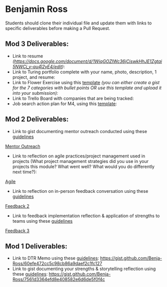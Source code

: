 # Benjamin Ross

Students should clone their individual file and update them with links to specific deliverables before making a Pull Request.

## Mod 3 Deliverables:

* Link to resume *(https://docs.google.com/document/d/1WiqGOZIWc36jCiswkHhJE1Zgtai5NWCj_y-qu4l2yE4/edit)*: 
* Link to Turing portfolio complete with your name, photo, description, 1 project, and resume:
* Link to Flower Exercise using this [template](https://github.com/turingschool/career-development-curriculum/blob/master/files/Career%20Unit%20-%20The%20Flower%20Diagram.pdf) *(you can either create a gist for the 7 categories with bullet points OR use this template and upload it into your submission):*
* Link to Trello Board with companies that are being tracked: 
* Job search action plan for M4, using this [template](https://github.com/turingschool/career-development-curriculum/blob/master/module_three/mod_4_action_plan_template.md):

## Mod 2 Deliverables:
* Link to gist documenting mentor outreach conducted using these [guidelines](https://github.com/turingschool/career-development-curriculum/blob/master/module_two/cold_outreach_i_guidelines.md)

[Mentor Outreach](https://gist.github.com/Benja-Ross/f2f9d1d8e147800e6f2fce61cad9dfdc)

* Link to reflection on agile practices/project management used in projects (What project management strategies did you use in your projects this module? What went well? What would you do differently next time?):

[Agile](https://gist.github.com/Benja-Ross/cbdb4d9f4aa1ca66858b4b93964f481b)

* Link to reflection on in-person feedback conversation using these [guidelines](https://github.com/turingschool/career-development-curriculum/blob/master/module_two/feedback_conversation_reflection_guidelines.md)

[Feedback 2](https://gist.github.com/Benja-Ross/cc2b21d1482860e575f7a485b65b9b67)

* Link to feedback implementation reflection & application of strengths to teams using these [guidelines](https://github.com/turingschool/career-development-curriculum/blob/master/module_two/feedback_implementation_strengths_reflection.md)

[Feedback 3](https://gist.github.com/Benja-Ross/30750403445e90703aebabf2f5594a16)

## Mod 1 Deliverables:
* Link to DTR Memo using these [guidelines](https://github.com/turingschool/career-development-curriculum/blob/master/module_one/dtr_guidelines_memo.md): https://gist.github.com/Benja-Ross/60efe472cc5c98cb86a9daef2c1fc127
* Link to gist documenting your strengths & storytelling reflection using these [guidelines](https://github.com/turingschool/career-development-curriculum/blob/master/module_one/strengths_storytelling_reflection.md): https://gist.github.com/Benja-Ross/7561d3364efd8e408582e6d6de5f0f4c
